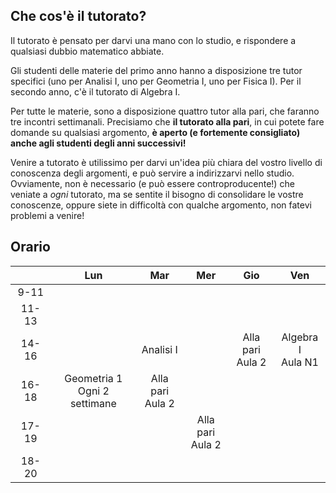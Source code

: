 
## Che cos'è il tutorato?

Il tutorato è pensato per darvi una mano con lo studio, e rispondere a qualsiasi dubbio matematico abbiate. 

Gli studenti delle materie del primo anno hanno a disposizione tre tutor specifici (uno per Analisi I, uno per Geometria I, uno per Fisica I). Per il secondo anno, c'è il tutorato di Algebra I. 

Per tutte le materie, sono a disposizione quattro tutor alla pari, che faranno tre incontri settimanali. Precisiamo che **il tutorato alla pari**, in cui potete fare domande su qualsiasi argomento, **è aperto (e fortemente consigliato) anche agli studenti degli anni successivi!**

Venire a tutorato è utilissimo per darvi un'idea più chiara del vostro livello di conoscenza degli argomenti, e può servire a indirizzarvi nello studio. Ovviamente, non è necessario (e può essere controproducente!) che veniate a _ogni_ tutorato, ma se sentite il bisogno di consolidare le vostre conoscenze, oppure siete in difficoltà con qualche argomento, non fatevi problemi a venire! 



## Orario

|  | Lun | Mar | Mer | Gio | Ven |
|:---:|:---:|:---:|:---:|:---:|:---:|
|9-11|  |   |   |  |  |
|11-13|	 |   |   |  | |
|14-16|	 | Analisi I |   | Alla pari<br> Aula 2 | Algebra I<br> Aula N1 |
|16-18|	Geometria 1<br> Ogni 2 settimane  | Alla pari<br> Aula 2 |   |  |  |
|17-19|  |   | Alla pari<br> Aula 2 |  |  |
|18-20|  |   |   |  |  | 

</div>
